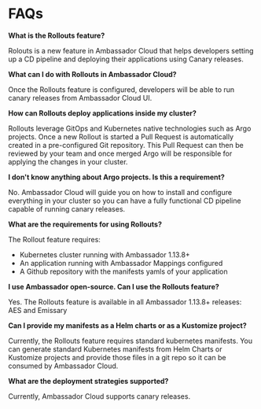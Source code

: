 # FAQs

**What is the Rollouts feature?**

Rolouts is a new feature in Ambassador Cloud that helps developers setting up a CD pipeline and deploying their applications using Canary releases.

**What can I do with Rollouts in Ambassador Cloud?**

Once the Rollouts feature is configured, developers will be able to run canary releases from Ambassador Cloud UI.

**How can Rollouts deploy applications inside my cluster?**

Rollouts leverage GitOps and Kubernetes native technologies such as Argo projects. Once a new Rollout is started a Pull Request is automatically created in a pre-configured Git repository. This Pull Request can then be reviewed by your team and once merged Argo will be responsible for applying the changes in your cluster.

**I don't know anything about Argo projects. Is this a requirement?**

No. Ambassador Cloud will guide you on how to install and configure everything in your cluster so you can have a fully functional CD pipeline capable of running canary releases.

**What are the requirements for using Rollouts?**

The Rollout feature requires:
- Kubernetes cluster running with Ambassador 1.13.8+
- An application running with Ambassador Mappings configured
- A Github repository with the manifests yamls of your application

**I use Ambassador open-source. Can I use the Rollouts feature?**

Yes. The Rollouts feature is available in all Ambassador 1.13.8+ releases: AES and Emissary

**Can I provide my manifests as a Helm charts or as a Kustomize project?**

Currently, the Rollouts feature requires standard kubernetes manifests. You can generate standard Kubernetes manifests from Helm Charts or Kustomize projects and provide those files in a git repo so it can be consumed by Ambassador Cloud.

**What are the deployment strategies supported?**

Currently, Ambassador Cloud supports canary releases.
